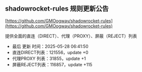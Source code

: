 ## shadowrocket-rules 规则更新公告

[https://github.com/GMOogway/shadowrocket-rules](https://github.com/GMOogway/shadowrocket-rules)

提供全面的直连（DIRECT）、代理（PROXY）、屏蔽（REJECT）列表
- 最后 更新 时间：2025-05-28 06:41:50
- 直连DIRECT列表：121556，update +0
- 代理PROXY 列表：31855，update +1
- 屏蔽REJECT列表：116857，update +115